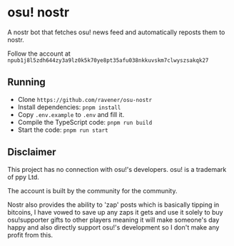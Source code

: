 # osu! nostr

A nostr bot that fetches osu! news feed and automatically reposts them to nostr.

Follow the account at `npub1j8l5zdh644zy3a9lz0k5k70ye8pt35afu038nkkuvskm7clwyszsakqk27`

## Running

* Clone `https://github.com/ravener/osu-nostr`
* Install dependencies: `pnpm install`
* Copy `.env.example` to `.env` and fill it.
* Compile the TypeScript code: `pnpm run build`
* Start the code: `pnpm run start`

## Disclaimer

This project has no connection with osu!'s developers. osu! is a trademark of ppy Ltd.

The account is built by the community for the community.

Nostr also provides the ability to 'zap' posts which is basically tipping in bitcoins, I have vowed to save up any zaps it gets and use it solely to buy osu!supporter gifts to other players meaning it will make someone's day happy and also directly support osu!'s development so I don't make any profit from this.